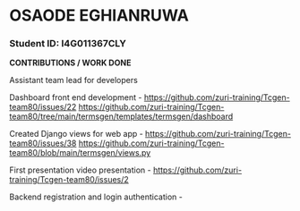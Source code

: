 # OSAODE EGHIANRUWA

### Student ID: I4G011367CLY

**CONTRIBUTIONS / WORK DONE**

Assistant team lead for developers

Dashboard front end development - https://github.com/zuri-training/Tcgen-team80/issues/22
https://github.com/zuri-training/Tcgen-team80/tree/main/termsgen/templates/termsgen/dashboard

Created Django views for web app - https://github.com/zuri-training/Tcgen-team80/issues/38
https://github.com/zuri-training/Tcgen-team80/blob/main/termsgen/views.py

First presentation video presentation - https://github.com/zuri-training/Tcgen-team80/issues/2

Backend registration and login authentication - 


